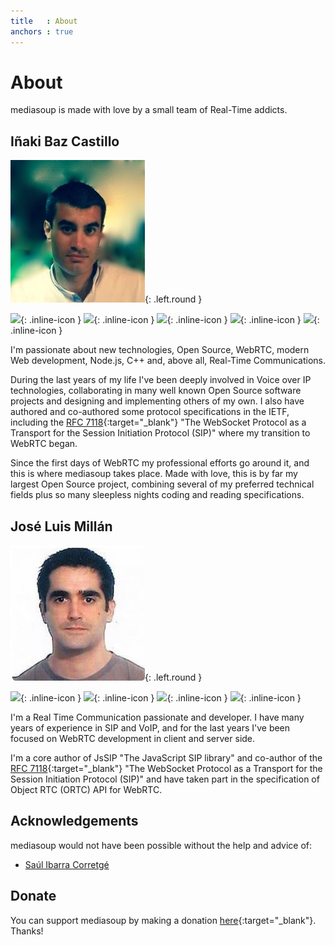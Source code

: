```yaml
---
title   : About
anchors : true
---
```



# About

mediasoup is made with love by a small team of Real-Time addicts.


## Iñaki Baz Castillo

![Iñaki Baz Castillo][ibc-photo]{: .left.round }

[![][website-icon]][ibc-website-url]{: .inline-icon }
[![][github-icon]][ibc-github-url]{: .inline-icon }
[![][github-icon]][versatica-github-url]{: .inline-icon }
[![][linkedin-icon]][ibc-linkedin-url]{: .inline-icon }
[![][twitter-icon]][ibc-twitter-url]{: .inline-icon }
<!-- [![][upwork-icon]][ibc-upwork-url]{: .inline-icon } -->

I'm passionate about new technologies, Open Source, WebRTC, modern Web development, Node.js, C++ and, above all, Real-Time Communications.

During the last years of my life I've been deeply involved in Voice over IP technologies, collaborating in many well known Open Source software projects and designing and implementing others of my own. I also have authored and co-authored some protocol specifications in the IETF, including the [RFC 7118][rfc7118-url]{:target="_blank"} "The WebSocket Protocol as a Transport for the Session Initiation Protocol (SIP)" where my transition to WebRTC began.

Since the first days of WebRTC my professional efforts go around it, and this is where mediasoup takes place. Made with love, this is by far my largest Open Source project, combining several of my preferred technical fields plus so many sleepless nights coding and reading specifications.


## José Luis Millán

![José Luis Millán][jmillan-photo]{: .left.round }

[![][github-icon]][jmillan-github-url]{: .inline-icon }
[![][github-icon]][versatica-github-url]{: .inline-icon }
[![][linkedin-icon]][jmillan-linkedin-url]{: .inline-icon }
[![][twitter-icon]][jmillan-twitter-url]{: .inline-icon }

I'm a Real Time Communication passionate and developer. I have many years of experience in SIP and VoIP, and for the last years I've been focused on WebRTC development in client and server side.

I'm a core author of JsSIP "The JavaScript SIP library" and co-author of the [RFC 7118][rfc7118-url]{:target="_blank"} "The WebSocket Protocol as a Transport for the Session Initiation Protocol (SIP)" and have taken part in the specification of Object RTC (ORTC) API for WebRTC.


## Acknowledgements

mediasoup would not have been possible without the help and advice of:

* [Saúl Ibarra Corretgé][saghul-personal-url]


## Donate

You can support mediasoup by making a donation [here][paypal-url]{:target="_blank"}. Thanks!




[ibc-photo]: /images/ibc.jpg
[ibc-website-url]: https://inakibaz.me
[ibc-github-url]: https://github.com/ibc
[ibc-linkedin-url]: https://linkedin.com/in/inakibaz
[ibc-twitter-url]: https://twitter.com/ibc_tw
[ibc-upwork-url]: https://www.upwork.com/o/profiles/users/_~01d3a30a4d8a3d0690/

[jmillan-photo]: /images/jmillan.jpg
[jmillan-github-url]: https://github.com/jmillan
[jmillan-linkedin-url]: https://www.linkedin.com/in/jos%C3%A9-luis-mill%C3%A1n-a423683b/
[jmillan-twitter-url]: https://twitter.com/jomivi

[versatica-github-url]: https://github.com/versatica

[website-icon]: /images/icon-website.svg
[github-icon]: /images/icon-github.svg
[linkedin-icon]: /images/icon-linkedin.svg
[twitter-icon]: /images/icon-twitter.svg
[upwork-icon]: /images/icon-upwork.svg

[rfc7118-url]: https://tools.ietf.org/html/rfc7118
[saghul-personal-url]: https://about.me/saghul
[paypal-url]: https://paypal.me/inakibazcastillo/100


